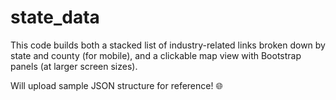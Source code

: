 # state_data
This code builds both a stacked list of industry-related links broken down by state and county (for mobile), and a clickable map view with Bootstrap panels (at larger screen sizes).

Will upload sample JSON structure for reference! :globe_with_meridians:
